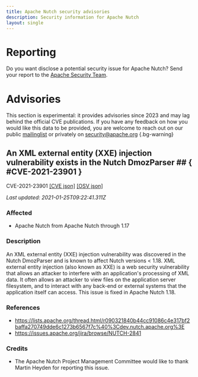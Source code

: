 ```yaml
---
title: Apache Nutch security advisories
description: Security information for Apache Nutch
layout: single
---
```


# Reporting

Do you want disclose a potential security issue for Apache Nutch? Send your report to the [Apache Security Team](mailto:security@apache.org).

# Advisories

This section is experimental: it provides advisories since 2023 and may lag behind the official CVE publications. If you have any feedback on how you would like this data to be provided, you are welcome to reach out on our public [mailinglist](/mailinglist) or privately on [security@apache.org](mailto:security@apache.org)
{.bg-warning}

## An XML external entity (XXE) injection vulnerability exists in the Nutch DmozParser ## { #CVE-2021-23901 }

CVE-2021-23901 [\[CVE json\]](./CVE-2021-23901.cve.json) [\[OSV json\]](./CVE-2021-23901.osv.json)



_Last updated: 2021-01-25T09:22:41.311Z_

### Affected

* Apache Nutch from Apache Nutch through 1.17


### Description

An XML external entity (XXE) injection vulnerability was discovered in the Nutch DmozParser and is known to affect Nutch versions < 1.18. XML external entity injection (also known as XXE) is a web security vulnerability that allows an attacker to interfere with an application's processing of XML data. It often allows an attacker to view files on the application server filesystem, and to interact with any back-end or external systems that the application itself can access.  This issue is fixed in Apache Nutch 1.18.

### References
* https://lists.apache.org/thread.html/r090321840b44cc91086c4e317bf2baffa270749dde6c1273b6567f7c%40%3Cdev.nutch.apache.org%3E
* https://issues.apache.org/jira/browse/NUTCH-2841


### Credits
* The Apache Nutch Project Management Committee would like to thank Martin Heyden for reporting this issue.
